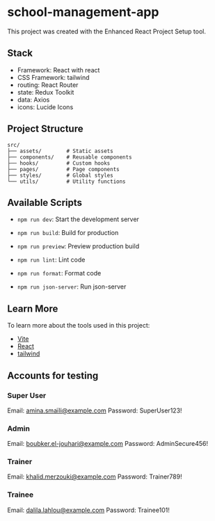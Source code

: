 # school-management-app

This project was created with the Enhanced React Project Setup tool.

## Stack

- Framework: React with react
- CSS Framework: tailwind
- routing: React Router
- state: Redux Toolkit
- data: Axios
- icons: Lucide Icons

## Project Structure

```
src/
├── assets/        # Static assets
├── components/    # Reusable components
├── hooks/         # Custom hooks
├── pages/         # Page components
├── styles/        # Global styles
└── utils/         # Utility functions
```

## Available Scripts

- `npm run dev`: Start the development server
- `npm run build`: Build for production
- `npm run preview`: Preview production build

- `npm run lint`: Lint code
- `npm run format`: Format code
- `npm run json-server`: Run json-server

## Learn More

To learn more about the tools used in this project:

- [Vite](https://vitejs.dev/)
- [React](https://react.dev/)
- [tailwind](https://tailwind.com)

## Accounts for testing
### Super User
Email: amina.smaïli@example.com
Password: SuperUser123!

### Admin
Email: boubker.el-jouhari@example.com
Password: AdminSecure456!

### Trainer
Email: khalid.merzouki@example.com
Password: Trainer789!

### Trainee
Email: dalila.lahlou@example.com
Password: Trainee101!
